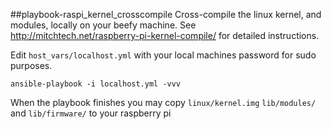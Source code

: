 ##playbook-raspi_kernel_crosscompile
Cross-compile the linux kernel, and modules, locally on your beefy machine. See http://mitchtech.net/raspberry-pi-kernel-compile/ for detailed instructions.

Edit `host_vars/localhost.yml` with your local machines password for sudo purposes.
```
ansible-playbook -i localhost.yml -vvv
```
When the playbook finishes you may copy `linux/kernel.img` `lib/modules/` and `lib/firmware/` to your raspberry pi